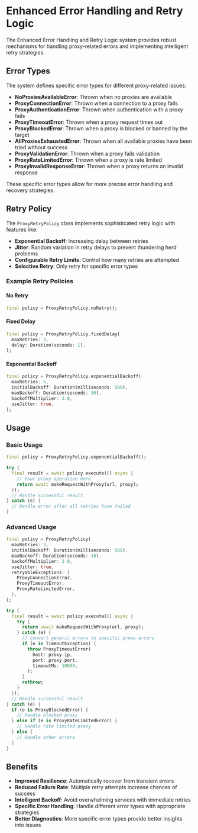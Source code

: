 # Enhanced Error Handling and Retry Logic

The Enhanced Error Handling and Retry Logic system provides robust mechanisms for handling proxy-related errors and implementing intelligent retry strategies.

## Error Types

The system defines specific error types for different proxy-related issues:

- **NoProxiesAvailableError**: Thrown when no proxies are available
- **ProxyConnectionError**: Thrown when a connection to a proxy fails
- **ProxyAuthenticationError**: Thrown when authentication with a proxy fails
- **ProxyTimeoutError**: Thrown when a proxy request times out
- **ProxyBlockedError**: Thrown when a proxy is blocked or banned by the target
- **AllProxiesExhaustedError**: Thrown when all available proxies have been tried without success
- **ProxyValidationError**: Thrown when a proxy fails validation
- **ProxyRateLimitedError**: Thrown when a proxy is rate limited
- **ProxyInvalidResponseError**: Thrown when a proxy returns an invalid response

These specific error types allow for more precise error handling and recovery strategies.

## Retry Policy

The `ProxyRetryPolicy` class implements sophisticated retry logic with features like:

- **Exponential Backoff**: Increasing delay between retries
- **Jitter**: Random variation in retry delays to prevent thundering herd problems
- **Configurable Retry Limits**: Control how many retries are attempted
- **Selective Retry**: Only retry for specific error types

### Example Retry Policies

#### No Retry
```dart
final policy = ProxyRetryPolicy.noRetry();
```

#### Fixed Delay
```dart
final policy = ProxyRetryPolicy.fixedDelay(
  maxRetries: 3,
  delay: Duration(seconds: 1),
);
```

#### Exponential Backoff
```dart
final policy = ProxyRetryPolicy.exponentialBackoff(
  maxRetries: 5,
  initialBackoff: Duration(milliseconds: 500),
  maxBackoff: Duration(seconds: 30),
  backoffMultiplier: 2.0,
  useJitter: true,
);
```

## Usage

### Basic Usage

```dart
final policy = ProxyRetryPolicy.exponentialBackoff();

try {
  final result = await policy.execute(() async {
    // Your proxy operation here
    return await makeRequestWithProxy(url, proxy);
  });
  // Handle successful result
} catch (e) {
  // Handle error after all retries have failed
}
```

### Advanced Usage

```dart
final policy = ProxyRetryPolicy(
  maxRetries: 3,
  initialBackoff: Duration(milliseconds: 500),
  maxBackoff: Duration(seconds: 10),
  backoffMultiplier: 2.0,
  useJitter: true,
  retryableExceptions: {
    ProxyConnectionError,
    ProxyTimeoutError,
    ProxyRateLimitedError,
  },
);

try {
  final result = await policy.execute(() async {
    try {
      return await makeRequestWithProxy(url, proxy);
    } catch (e) {
      // Convert generic errors to specific proxy errors
      if (e is TimeoutException) {
        throw ProxyTimeoutError(
          host: proxy.ip,
          port: proxy.port,
          timeoutMs: 10000,
        );
      }
      rethrow;
    }
  });
  // Handle successful result
} catch (e) {
  if (e is ProxyBlockedError) {
    // Handle blocked proxy
  } else if (e is ProxyRateLimitedError) {
    // Handle rate limited proxy
  } else {
    // Handle other errors
  }
}
```

## Benefits

- **Improved Resilience**: Automatically recover from transient errors
- **Reduced Failure Rate**: Multiple retry attempts increase chances of success
- **Intelligent Backoff**: Avoid overwhelming services with immediate retries
- **Specific Error Handling**: Handle different error types with appropriate strategies
- **Better Diagnostics**: More specific error types provide better insights into issues
